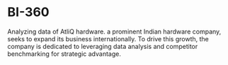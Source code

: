 # BI-360
Analyzing data of AtliQ hardware. a prominent Indian hardware company, seeks to expand its business internationally. To drive this growth, the company is dedicated to leveraging data analysis and competitor benchmarking for strategic advantage.
